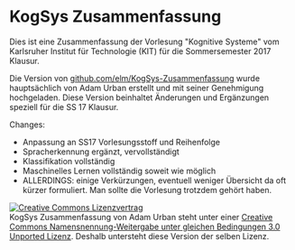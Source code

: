 KogSys Zusammenfassung
======================

Dies ist eine Zusammenfassung der Vorlesung "Kognitive Systeme" vom Karlsruher Institut für Technologie (KIT) für die Sommersemester 2017 Klausur.

Die Version von <a href="http://github.com/elm/KogSys-Zusammenfassung">github.com/elm/KogSys-Zusammenfassung</a> wurde hauptsächlich von Adam Urban erstellt und mit seiner Genehmigung hochgeladen. Diese Version beinhaltet Änderungen und Ergänzungen speziell für die SS 17 Klausur. 

Changes:
* Anpassung an SS17 Vorlesungsstoff und Reihenfolge
* Spracherkennung ergänzt, vervollständigt
* Klassifikation vollständig
* Maschinelles Lernen vollständig soweit wie möglich
* ALLERDINGS: einige Verkürzungen, eventuell weniger Übersicht da oft kürzer formuliert. Man sollte die Vorlesung trotzdem gehört haben.

<a rel="license" href="http://creativecommons.org/licenses/by-sa/3.0/"><img alt="Creative Commons Lizenzvertrag" style="border-width:0" src="http://i.creativecommons.org/l/by-sa/3.0/88x31.png" /></a><br /><span xmlns:dct="http://purl.org/dc/terms/" href="http://purl.org/dc/dcmitype/Text" property="dct:title" rel="dct:type">KogSys Zusammenfassung</span> von <span xmlns:cc="http://creativecommons.org/ns#" property="cc:attributionName">Adam Urban</span> steht unter einer <a rel="license" href="http://creativecommons.org/licenses/by-sa/3.0/">Creative Commons Namensnennung-Weitergabe unter gleichen Bedingungen 3.0 Unported Lizenz</a>. Deshalb untersteht diese Version der selben Lizenz.
